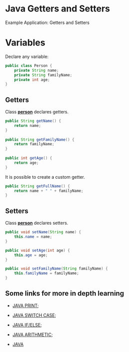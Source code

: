 Java Getters and Setters
=========================

Example Application: Getters and Setters


# Variables 

Declare any variable: 

```java
public class Person {
	private String name;
	private String familyName;
	private int age;
}
```

## Getters

Class **[person](src/java_GettersAndSetters/Person.java)** declares getters.

```java
public String getName() {
	return name;
}
	
public String getFamilyName() {
	return familyName;
}
	
public int getAge() {
	return age;
}
```

It is possible to create a custom getter.

```java
public String getFullName() {
	return name + " " + familyName;
}
```


## Setters

Class **[person](src/java_GettersAndSetters/Person.java)** declares setters.

```java
public void setName(String name) {
	this.name = name;
}

public void setAge(int age) {
	this.age = age;
}

public void setFamilyName(String familyName) {
	this.familyName = familyName;
}
```

## Some links for more in depth learning

* [JAVA PRINT](https://github.com/fefong/java_print);
* [JAVA SWITCH CASE](https://github.com/fefong/java_switch);
* [JAVA IF/ELSE](https://github.com/fefong/java_ifElse);
* [JAVA ARITHMETIC](https://github.com/fefong/java_calculator);

* [JAVA](https://github.com/search?q=fefong%2Fjava)

